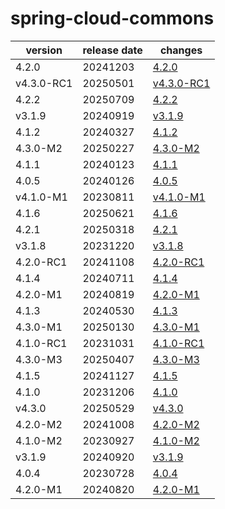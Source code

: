 # spring-cloud-commons	


|version|release date|changes|
|---|---|---|
|4.2.0|20241203|[4.2.0](./4.2.0-20241203.md)|
|v4.3.0-RC1|20250501|[v4.3.0-RC1](./v4.3.0-RC1-20250501.md)|
|4.2.2|20250709|[4.2.2](./4.2.2-20250709.md)|
|v3.1.9|20240919|[v3.1.9](./v3.1.9-20240919.md)|
|4.1.2|20240327|[4.1.2](./4.1.2-20240327.md)|
|4.3.0-M2|20250227|[4.3.0-M2](./4.3.0-M2-20250227.md)|
|4.1.1|20240123|[4.1.1](./4.1.1-20240123.md)|
|4.0.5|20240126|[4.0.5](./4.0.5-20240126.md)|
|v4.1.0-M1|20230811|[v4.1.0-M1](./v4.1.0-M1-20230811.md)|
|4.1.6|20250621|[4.1.6](./4.1.6-20250621.md)|
|4.2.1|20250318|[4.2.1](./4.2.1-20250318.md)|
|v3.1.8|20231220|[v3.1.8](./v3.1.8-20231220.md)|
|4.2.0-RC1|20241108|[4.2.0-RC1](./4.2.0-RC1-20241108.md)|
|4.1.4|20240711|[4.1.4](./4.1.4-20240711.md)|
|4.2.0-M1|20240819|[4.2.0-M1](./4.2.0-M1-20240819.md)|
|4.1.3|20240530|[4.1.3](./4.1.3-20240530.md)|
|4.3.0-M1|20250130|[4.3.0-M1](./4.3.0-M1-20250130.md)|
|4.1.0-RC1|20231031|[4.1.0-RC1](./4.1.0-RC1-20231031.md)|
|4.3.0-M3|20250407|[4.3.0-M3](./4.3.0-M3-20250407.md)|
|4.1.5|20241127|[4.1.5](./4.1.5-20241127.md)|
|4.1.0|20231206|[4.1.0](./4.1.0-20231206.md)|
|v4.3.0|20250529|[v4.3.0](./v4.3.0-20250529.md)|
|4.2.0-M2|20241008|[4.2.0-M2](./4.2.0-M2-20241008.md)|
|4.1.0-M2|20230927|[4.1.0-M2](./4.1.0-M2-20230927.md)|
|v3.1.9|20240920|[v3.1.9](./v3.1.9-20240920.md)|
|4.0.4|20230728|[4.0.4](./4.0.4-20230728.md)|
|4.2.0-M1|20240820|[4.2.0-M1](./4.2.0-M1-20240820.md)|
